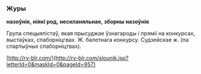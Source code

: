 ### Журы
**назоўнік, ніякі род, нескланяльнае, зборны назоўнік**

Група спецыялістаў, якая прысуджае ўзнагароды і прэміі на конкурсах, выстаўках, спаборніцгвах. Ж. балетнага конкурсу. Судзейскае ж. (па спартыўных спаборніцтвах).

<a rel="author">[http://rv-blr.com/](http://rv-blr.com/slounik.jsp?letterId=0&maskId=0&pageId=957)</a>
